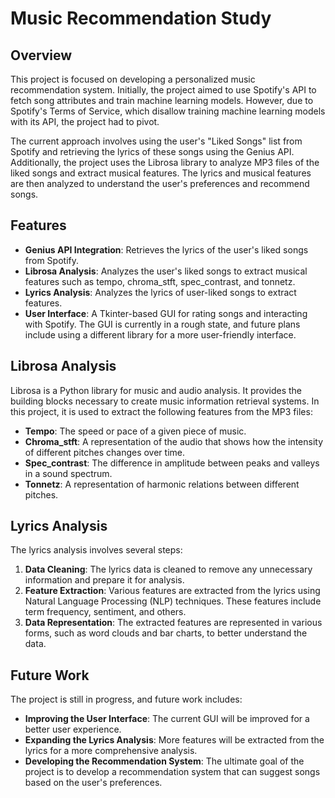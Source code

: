 # Music Recommendation Study

## Overview

This project is focused on developing a personalized music recommendation system. Initially, the project aimed to use Spotify's API to fetch song attributes and train machine learning models. However, due to Spotify's Terms of Service, which disallow training machine learning models with its API, the project had to pivot.

The current approach involves using the user's "Liked Songs" list from Spotify and retrieving the lyrics of these songs using the Genius API. Additionally, the project uses the Librosa library to analyze MP3 files of the liked songs and extract musical features. The lyrics and musical features are then analyzed to understand the user's preferences and recommend songs.

## Features

* **Genius API Integration**: Retrieves the lyrics of the user's liked songs from Spotify.
* **Librosa Analysis**: Analyzes the user's liked songs to extract musical features such as tempo, chroma_stft, spec_contrast, and tonnetz.
* **Lyrics Analysis**: Analyzes the lyrics of user-liked songs to extract features.
* **User Interface**: A Tkinter-based GUI for rating songs and interacting with Spotify. The GUI is currently in a rough state, and future plans include using a different library for a more user-friendly interface.

## Librosa Analysis

Librosa is a Python library for music and audio analysis. It provides the building blocks necessary to create music information retrieval systems. In this project, it is used to extract the following features from the MP3 files:

* **Tempo**: The speed or pace of a given piece of music.
* **Chroma_stft**: A representation of the audio that shows how the intensity of different pitches changes over time.
* **Spec_contrast**: The difference in amplitude between peaks and valleys in a sound spectrum.
* **Tonnetz**: A representation of harmonic relations between different pitches.

## Lyrics Analysis

The lyrics analysis involves several steps:

1. **Data Cleaning**: The lyrics data is cleaned to remove any unnecessary information and prepare it for analysis.
2. **Feature Extraction**: Various features are extracted from the lyrics using Natural Language Processing (NLP) techniques. These features include term frequency, sentiment, and others.
3. **Data Representation**: The extracted features are represented in various forms, such as word clouds and bar charts, to better understand the data.

## Future Work

The project is still in progress, and future work includes:

* **Improving the User Interface**: The current GUI will be improved for a better user experience.
* **Expanding the Lyrics Analysis**: More features will be extracted from the lyrics for a more comprehensive analysis.
* **Developing the Recommendation System**: The ultimate goal of the project is to develop a recommendation system that can suggest songs based on the user's preferences.